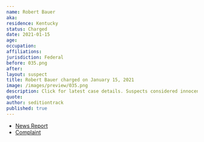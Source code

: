 ```yaml
---
name: Robert Bauer
aka:
residence: Kentucky
status: Charged
date: 2021-01-15
age:
occupation:
affiliations:
jurisdiction: Federal
before: 035.png
after:
layout: suspect
title: Robert Bauer charged on January 15, 2021
image: /images/preview/035.png
description: Click for latest case details. Suspects considered innocent until proven guilty.
quote:
author: seditiontrack
published: true
---
```


- [News Report](https://www.whas11.com/article/news/crime/kentucky-capitol-riot-arrests-bauer/417-51b5098f-25b0-41f7-898b-37616e64dc5d)
- [Complaint](https://assets.documentcloud.org/documents/20456227/1-14-21-us-v-robert-bauer-complaint-statement.pdf)
